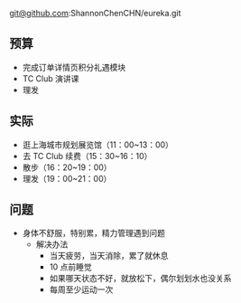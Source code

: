 
git@github.com:ShannonChenCHN/eureka.git


## 预算

- 完成订单详情页积分礼遇模块
- TC Club 演讲课
- 理发

## 实际

- 逛上海城市规划展览馆（11：00~13：00）
- 去 TC Club 续费（15：30~16：10）
- 散步（16：20~19：00）
- 理发（19：00~21：00）

## 问题

- 身体不舒服，特别累，精力管理遇到问题
  - 解决办法
    - 当天疲劳，当天消除，累了就休息
    - 10 点前睡觉
    - 如果哪天状态不好，就放松下，偶尔划划水也没关系
    - 每周至少运动一次